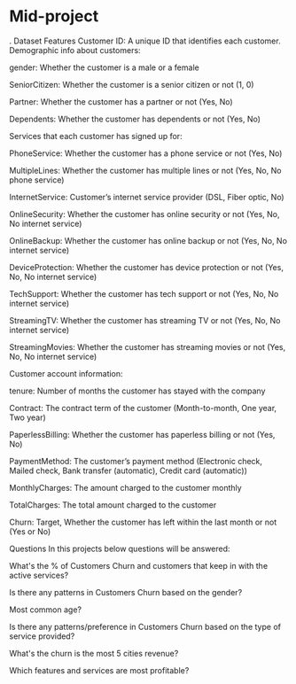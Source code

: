 # Mid-project
. Dataset Features
Customer ID: A unique ID that identifies each customer.
Demographic info about customers:

gender: Whether the customer is a male or a female

SeniorCitizen: Whether the customer is a senior citizen or not (1, 0)

Partner: Whether the customer has a partner or not (Yes, No)

Dependents: Whether the customer has dependents or not (Yes, No)

Services that each customer has signed up for:

PhoneService: Whether the customer has a phone service or not (Yes, No)

MultipleLines: Whether the customer has multiple lines or not (Yes, No, No phone service)

InternetService: Customer’s internet service provider (DSL, Fiber optic, No)

OnlineSecurity: Whether the customer has online security or not (Yes, No, No internet service)

OnlineBackup: Whether the customer has online backup or not (Yes, No, No internet service)

DeviceProtection: Whether the customer has device protection or not (Yes, No, No internet service)

TechSupport: Whether the customer has tech support or not (Yes, No, No internet service)

StreamingTV: Whether the customer has streaming TV or not (Yes, No, No internet service)

StreamingMovies: Whether the customer has streaming movies or not (Yes, No, No internet service)

Customer account information:

tenure: Number of months the customer has stayed with the company

Contract: The contract term of the customer (Month-to-month, One year, Two year)

PaperlessBilling: Whether the customer has paperless billing or not (Yes, No)

PaymentMethod: The customer’s payment method (Electronic check, Mailed check, Bank transfer (automatic), Credit card (automatic))

MonthlyCharges: The amount charged to the customer monthly

TotalCharges: The total amount charged to the customer

Churn: Target, Whether the customer has left within the last month or not (Yes or No)


Questions
In this projects below questions will be answered:

What's the % of Customers Churn and customers that keep in with the active services?

Is there any patterns in Customers Churn based on the gender?

Most common age?

Is there any patterns/preference in Customers Churn based on the type of service provided?

What's the churn is the most 5 cities revenue?

Which features and services are most profitable?
